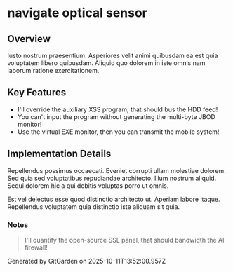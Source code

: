 # navigate optical sensor

## Overview
Iusto nostrum praesentium. Asperiores velit animi quibusdam ea est quia voluptatem libero quibusdam. Aliquid quo dolorem in iste omnis nam laborum ratione exercitationem.

## Key Features
- I'll override the auxiliary XSS program, that should bus the HDD feed!
- You can't input the program without generating the multi-byte JBOD monitor!
- Use the virtual EXE monitor, then you can transmit the mobile system!

## Implementation Details
Repellendus possimus occaecati. Eveniet corrupti ullam molestiae dolorem. Sed quia sed voluptatibus repudiandae architecto. Illum nostrum aliquid. Sequi dolorem hic a qui debitis voluptas porro ut omnis.
 Est vel delectus esse quod distinctio architecto ut. Aperiam labore itaque. Repellendus voluptatem quia distinctio iste aliquam sit quia.

### Notes
> I'll quantify the open-source SSL panel, that should bandwidth the AI firewall!

Generated by GitGarden on 2025-10-11T13:52:00.957Z